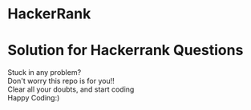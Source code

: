 # HackerRank
# Solution for Hackerrank Questions
Stuck in any problem?<br>
Don't worry this repo is for you!!<br>
Clear all your doubts, and start coding<br>
Happy Coding:)

